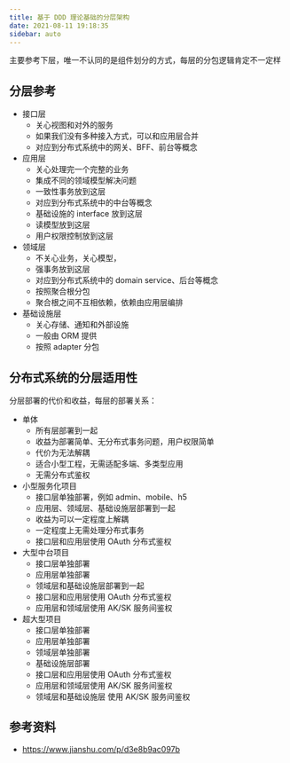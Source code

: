 ```yaml
---
title: 基于 DDD 理论基础的分层架构
date: 2021-08-11 19:18:35
sidebar: auto
---
```


主要参考下层，唯一不认同的是组件划分的方式，每层的分包逻辑肯定不一定样

## 分层参考

- 接口层 
    - 关心视图和对外的服务
    - 如果我们没有多种接入方式，可以和应用层合并
    - 对应到分布式系统中的网关、BFF、前台等概念
- 应用层 
    - 关心处理完一个完整的业务
    - 集成不同的领域模型解决问题
    - 一致性事务放到这层
    - 对应到分布式系统中的中台等概念
    - 基础设施的 interface 放到这层
    - 读模型放到这层
    - 用户权限控制放到这层
- 领域层
    - 不关心业务，关心模型，
    - 强事务放到这层
    - 对应到分布式系统中的 domain service、后台等概念
    - 按照聚合根分包
    - 聚合根之间不互相依赖，依赖由应用层编排
- 基础设施层
    - 关心存储、通知和外部设施
    - 一般由 ORM 提供
    - 按照 adapter 分包
    

## 分布式系统的分层适用性

分层部署的代价和收益，每层的部署关系：

- 单体
    - 所有层部署到一起
    - 收益为部署简单、无分布式事务问题，用户权限简单
    - 代价为无法解耦
    - 适合小型工程，无需适配多端、多类型应用
    - 无需分布式鉴权
- 小型服务化项目
    - 接口层单独部署，例如 admin、mobile、h5
    - 应用层、领域层、基础设施层部署到一起
    - 收益为可以一定程度上解耦
    - 一定程度上无需处理分布式事务
    - 接口层和应用层使用 OAuth 分布式鉴权
- 大型中台项目
    - 接口层单独部署
    - 应用层单独部署
    - 领域层和基础设施层部署到一起
    - 接口层和应用层使用 OAuth 分布式鉴权
    - 应用层和领域层使用 AK/SK 服务间鉴权
- 超大型项目
    - 接口层单独部署
    - 应用层单独部署
    - 领域层单独部署
    - 基础设施层部署
    - 接口层和应用层使用 OAuth 分布式鉴权
    - 应用层和领域层使用 AK/SK 服务间鉴权
    - 领域层和基础设施层 使用 AK/SK 服务间鉴权



## 参考资料

- https://www.jianshu.com/p/d3e8b9ac097b
